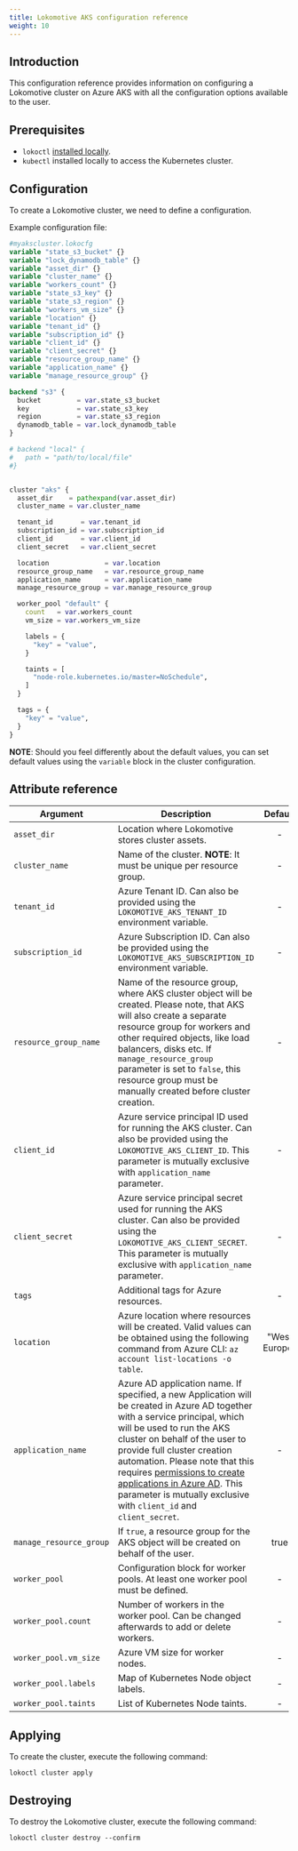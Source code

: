 ```yaml
---
title: Lokomotive AKS configuration reference
weight: 10
---
```


## Introduction

This configuration reference provides information on configuring a Lokomotive cluster on Azure AKS with all the configuration options available to the user.

## Prerequisites

* `lokoctl` [installed locally](../../installer/lokoctl.md).
* `kubectl` installed locally to access the Kubernetes cluster.

## Configuration

To create a Lokomotive cluster, we need to define a configuration.

Example configuration file:

```tf
#myakscluster.lokocfg
variable "state_s3_bucket" {}
variable "lock_dynamodb_table" {}
variable "asset_dir" {}
variable "cluster_name" {}
variable "workers_count" {}
variable "state_s3_key" {}
variable "state_s3_region" {}
variable "workers_vm_size" {}
variable "location" {}
variable "tenant_id" {}
variable "subscription_id" {}
variable "client_id" {}
variable "client_secret" {}
variable "resource_group_name" {}
variable "application_name" {}
variable "manage_resource_group" {}

backend "s3" {
  bucket         = var.state_s3_bucket
  key            = var.state_s3_key
  region         = var.state_s3_region
  dynamodb_table = var.lock_dynamodb_table
}

# backend "local" {
#   path = "path/to/local/file"
#}


cluster "aks" {
  asset_dir    = pathexpand(var.asset_dir)
  cluster_name = var.cluster_name

  tenant_id       = var.tenant_id
  subscription_id = var.subscription_id
  client_id       = var.client_id
  client_secret   = var.client_secret

  location              = var.location
  resource_group_name   = var.resource_group_name
  application_name      = var.application_name
  manage_resource_group = var.manage_resource_group

  worker_pool "default" {
    count   = var.workers_count
    vm_size = var.workers_vm_size

    labels = {
      "key" = "value",
    }

    taints = [
      "node-role.kubernetes.io/master=NoSchedule",
    ]
  }

  tags = {
    "key" = "value",
  }
}
```

**NOTE**: Should you feel differently about the default values, you can set default values using the `variable`
block in the cluster configuration.

## Attribute reference

| Argument                | Description                                                                                                                                                                                                                                                                                                                                                                                                                                                                                             |    Default    |     Type     | Required |
|-------------------------|---------------------------------------------------------------------------------------------------------------------------------------------------------------------------------------------------------------------------------------------------------------------------------------------------------------------------------------------------------------------------------------------------------------------------------------------------------------------------------------------------------|:-------------:|:------------:|:--------:|
| `asset_dir`             | Location where Lokomotive stores cluster assets.                                                                                                                                                                                                                                                                                                                                                                                                                                                        |       -       |    string    |   true   |
| `cluster_name`          | Name of the cluster. **NOTE**: It must be unique per resource group.                                                                                                                                                                                                                                                                                                                                                                                                                                    |       -       |    string    |   true   |
| `tenant_id`             | Azure Tenant ID. Can also be provided using the `LOKOMOTIVE_AKS_TENANT_ID` environment variable.                                                                                                                                                                                                                                                                                                                                                                                                        |       -       |    string    |   true   |
| `subscription_id`       | Azure Subscription ID. Can also be provided using the `LOKOMOTIVE_AKS_SUBSCRIPTION_ID` environment variable.                                                                                                                                                                                                                                                                                                                                                                                            |       -       |    string    |   true   |
| `resource_group_name`   | Name of the resource group, where AKS cluster object will be created. Please note, that AKS will also create a separate resource group for workers and other required objects, like load balancers, disks etc. If `manage_resource_group` parameter is set to `false`, this resource group must be manually created before cluster creation.                                                                                                                                                            |       -       |    string    |   true   |
| `client_id`             | Azure service principal ID used  for running the AKS cluster. Can also be provided using the `LOKOMOTIVE_AKS_CLIENT_ID`. This parameter is mutually exclusive with `application_name` parameter.                                                                                                                                                                                                                                                                                                        |       -       |    string    |  false   |
| `client_secret`         | Azure service principal secret used  for running the AKS cluster. Can also be provided using the `LOKOMOTIVE_AKS_CLIENT_SECRET`. This parameter is mutually exclusive with `application_name` parameter.                                                                                                                                                                                                                                                                                                |       -       |    string    |  false   |
| `tags`                  | Additional tags for Azure resources.                                                                                                                                                                                                                                                                                                                                                                                                                                                                    |       -       | map(string)  |  false   |
| `location`              | Azure location where resources will be created. Valid values can be obtained using the following command from Azure CLI: `az account list-locations -o table`.                                                                                                                                                                                                                                                                                                                                          | "West Europe" |    string    |  false   |
| `application_name`      | Azure AD application name. If specified, a new Application will be created in Azure AD together with a service principal, which will be used to run the AKS cluster on behalf of the user to provide full cluster creation automation. Please note that this requires [permissions to create applications in Azure AD](https://docs.microsoft.com/en-us/azure/active-directory/users-groups-roles/roles-delegate-app-roles). This parameter is mutually exclusive with `client_id` and `client_secret`. |       -       |    string    |  false   |
| `manage_resource_group` | If `true`, a resource group for the AKS object will be created on behalf of the user.                                                                                                                                                                                                                                                                                                                                                                                                                   |     true      |     bool     |  false   |
| `worker_pool`           | Configuration block for worker pools. At least one worker pool must be defined.                                                                                                                                                                                                                                                                                                                                                                                                                         |       -       | list(object) |   true   |
| `worker_pool.count`     | Number of workers in the worker pool. Can be changed afterwards to add or delete workers.                                                                                                                                                                                                                                                                                                                                                                                                               |       -       |    number    |   true   |
| `worker_pool.vm_size`   | Azure VM size for worker nodes.                                                                                                                                                                                                                                                                                                                                                                                                                                                                         |       -       |    string    |   true   |
| `worker_pool.labels`    | Map of Kubernetes Node object labels.                                                                                                                                                                                                                                                                                                                                                                                                                                                                   |       -       | map(string)  |  false   |
| `worker_pool.taints`    | List of Kubernetes Node taints.                                                                                                                                                                                                                                                                                                                                                                                                                                                                         |       -       | list(string) |  false   |


## Applying

To create the cluster, execute the following command:

```console
lokoctl cluster apply
```

## Destroying

To destroy the Lokomotive cluster, execute the following command:

```console
lokoctl cluster destroy --confirm
```
